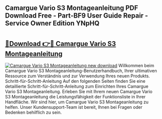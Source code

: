 ## Camargue Vario S3 Montageanleitung PDF Download Free - Part-BF9 User Guide Repair - Service Owner Edition YNpHQ

# <h2><a href="http://df6v1s.blite.top/?on=Camargue+Vario+S3+Montageanleitung">🔗Download 👉🔴 Camargue Vario S3 Montageanleitung</a></h2>

[![Camargue Vario S3 Montageanleitung new download](https://i.imgur.com/lujVjoI.png)](http://df6v1s.blite.top/?on=Camargue+Vario+S3+Montageanleitung)
Willkommen beim Camargue Vario S3 Montageanleitung-Benutzerhandbuch, Ihrer ultimativen Ressource zum Verständnis und zur Verwendung Ihres neuen Produkts. Schritt-für-Schritt-Anleitung Auf den folgenden Seiten finden Sie eine detaillierte Schritt-für-Schritt-Anleitung zum Einrichten Ihres Camargue Vario S3 Montageanleitung. Erleben Sie mit Ihrem neuen Camargue Vario S3 Montageanleitung die Leistungsfähigkeit der Funktionsliste in Ihrer Handfläche. Wir sind hier, um Camargue Vario S3 Montageanleitung zu helfen. Unser Kundensupport-Team ist bereit, Ihnen bei Fragen oder Bedenken behilflich zu sein.
